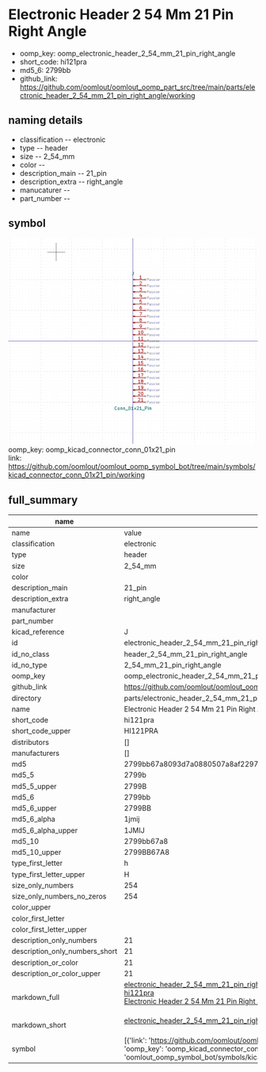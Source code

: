 # Electronic Header 2 54 Mm 21 Pin Right Angle

  
* oomp_key: oomp_electronic_header_2_54_mm_21_pin_right_angle 
* short_code: hi121pra
* md5_6: 2799bb  
* github_link: https://github.com/oomlout/oomlout_oomp_part_src/tree/main/parts/electronic_header_2_54_mm_21_pin_right_angle/working  
## naming details
* classification -- electronic
* type -- header
* size -- 2_54_mm
* color -- 
* description_main -- 21_pin
* description_extra -- right_angle
* manucaturer -- 
* part_number -- 



## symbol

![](symbol/0/working/working_600.png)  
oomp_key: oomp_kicad_connector_conn_01x21_pin  
link: https://github.com/oomlout/oomlout_oomp_symbol_bot/tree/main/symbols/kicad_connector_conn_01x21_pin/working  


## full_summary
| name | value | 
| --- | --- | 
| name | value | 
| classification | electronic | 
| type | header | 
| size | 2_54_mm | 
| color |  | 
| description_main | 21_pin | 
| description_extra | right_angle | 
| manufacturer |  | 
| part_number |  | 
| kicad_reference | J | 
| id | electronic_header_2_54_mm_21_pin_right_angle | 
| id_no_class | header_2_54_mm_21_pin_right_angle | 
| id_no_type | 2_54_mm_21_pin_right_angle | 
| oomp_key | oomp_electronic_header_2_54_mm_21_pin_right_angle | 
| github_link | https://github.com/oomlout/oomlout_oomp_part_src/tree/main/parts/electronic_header_2_54_mm_21_pin_right_angle/working | 
| directory | parts/electronic_header_2_54_mm_21_pin_right_angle | 
| name | Electronic Header 2 54 Mm 21 Pin Right Angle | 
| short_code | hi121pra | 
| short_code_upper | HI121PRA | 
| distributors | [] | 
| manufacturers | [] | 
| md5 | 2799bb67a8093d7a0880507a8af2297f | 
| md5_5 | 2799b | 
| md5_5_upper | 2799B | 
| md5_6 | 2799bb | 
| md5_6_upper | 2799BB | 
| md5_6_alpha | 1jmij | 
| md5_6_alpha_upper | 1JMIJ | 
| md5_10 | 2799bb67a8 | 
| md5_10_upper | 2799BB67A8 | 
| type_first_letter | h | 
| type_first_letter_upper | H | 
| size_only_numbers | 254 | 
| size_only_numbers_no_zeros | 254 | 
| color_upper |  | 
| color_first_letter |  | 
| color_first_letter_upper |  | 
| description_only_numbers | 21 | 
| description_only_numbers_short | 21 | 
| description_or_color | 21 | 
| description_or_color_upper | 21 | 
| markdown_full | [electronic_header_2_54_mm_21_pin_right_angle](https://github.com/oomlout/oomlout_oomp_part_src/tree/main/parts/electronic_header_2_54_mm_21_pin_right_angle/working)<br>[hi121pra](https://github.com/oomlout/oomlout_oomp_part_src/tree/main/parts/electronic_header_2_54_mm_21_pin_right_angle/working)<br>[Electronic Header 2 54 Mm 21 Pin Right Angle](https://github.com/oomlout/oomlout_oomp_part_src/tree/main/parts/electronic_header_2_54_mm_21_pin_right_angle/working)<br><br> | 
| markdown_short | [electronic_header_2_54_mm_21_pin_right_angle](https://github.com/oomlout/oomlout_oomp_part_src/tree/main/parts/electronic_header_2_54_mm_21_pin_right_angle/working)<br><br> | 
| symbol | [{'link': 'https://github.com/oomlout/oomlout_oomp_symbol_bot/tree/main/symbols/kicad_connector_conn_01x21_pin', 'oomp_key': 'oomp_kicad_connector_conn_01x21_pin', 'directory': 'oomlout_oomp_symbol_bot/symbols/kicad_connector_conn_01x21_pin//working/working.kicad_sym'}] | 
